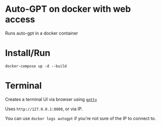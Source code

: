 # Auto-GPT on docker with web access

Runs auto-gpt in a docker container


# Install/Run

```
docker-compose up -d --build
```

# Terminal

Creates a terminal UI via browser using [`gotty`](https://github.com/sorenisanerd/gotty)

Uses `http://127.0.0.1:8080`, or via IP.

You can use `docker logs autogpt` if you're not sure of the IP to connect to.


